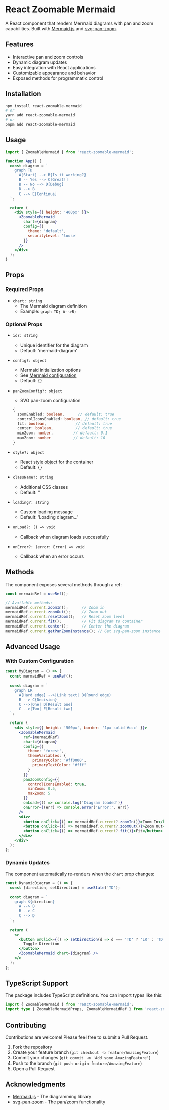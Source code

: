 # React Zoomable Mermaid

A React component that renders Mermaid diagrams with pan and zoom capabilities. Built with [Mermaid.js](https://mermaid.js.org/) and [svg-pan-zoom](https://github.com/ariutta/svg-pan-zoom).

## Features

- Interactive pan and zoom controls
- Dynamic diagram updates
- Easy integration with React applications
- Customizable appearance and behavior
- Exposed methods for programmatic control

## Installation

```bash
npm install react-zoomable-mermaid
# or
yarn add react-zoomable-mermaid
# or
pnpm add react-zoomable-mermaid
```

## Usage

```jsx
import { ZoomableMermaid } from 'react-zoomable-mermaid';

function App() {
  const diagram = `
    graph TD
      A[Start] --> B{Is it working?}
      B -- Yes --> C[Great!]
      B -- No --> D[Debug]
      D --> B
      C --> E[Continue]
  `;

  return (
    <div style={{ height: '400px' }}>
      <ZoomableMermaid 
        chart={diagram}
        config={{
          theme: 'default',
          securityLevel: 'loose'
        }}
      />
    </div>
  );
}
```

## Props

### Required Props

- `chart: string`
  - The Mermaid diagram definition
  - Example: `graph TD; A-->B;`

### Optional Props

- `id?: string`
  - Unique identifier for the diagram
  - Default: 'mermaid-diagram'

- `config?: object`
  - Mermaid initialization options
  - See [Mermaid configuration](https://mermaid.js.org/config/configuration.html)
  - Default: `{}`

- `panZoomConfig?: object`
  - SVG pan-zoom configuration
  ```typescript
  {
    zoomEnabled: boolean,      // default: true
    controlIconsEnabled: boolean, // default: true
    fit: boolean,             // default: true
    center: boolean,          // default: true
    minZoom: number,         // default: 0.1
    maxZoom: number          // default: 10
  }
  ```

- `style?: object`
  - React style object for the container
  - Default: `{}`

- `className?: string`
  - Additional CSS classes
  - Default: ''

- `loading?: string`
  - Custom loading message
  - Default: 'Loading diagram...'

- `onLoad?: () => void`
  - Callback when diagram loads successfully

- `onError?: (error: Error) => void`
  - Callback when an error occurs

## Methods

The component exposes several methods through a ref:

```jsx
const mermaidRef = useRef();

// Available methods:
mermaidRef.current.zoomIn();      // Zoom in
mermaidRef.current.zoomOut();     // Zoom out
mermaidRef.current.resetZoom();   // Reset zoom level
mermaidRef.current.fit();         // Fit diagram to container
mermaidRef.current.center();      // Center the diagram
mermaidRef.current.getPanZoomInstance(); // Get svg-pan-zoom instance
```

## Advanced Usage

### With Custom Configuration

```jsx
const MyDiagram = () => {
  const mermaidRef = useRef();
  
  const diagram = `
    graph LR
      A[Hard edge] -->|Link text| B(Round edge)
      B --> C{Decision}
      C -->|One| D[Result one]
      C -->|Two| E[Result two]
  `;

  return (
    <div style={{ height: '500px', border: '1px solid #ccc' }}>
      <ZoomableMermaid
        ref={mermaidRef}
        chart={diagram}
        config={{
          theme: 'forest',
          themeVariables: {
            primaryColor: '#ff0000',
            primaryTextColor: '#fff'
          }
        }}
        panZoomConfig={{
          controlIconsEnabled: true,
          minZoom: 0.5,
          maxZoom: 5
        }}
        onLoad={() => console.log('Diagram loaded')}
        onError={(err) => console.error('Error:', err)}
      />
      <div>
        <button onClick={() => mermaidRef.current?.zoomIn()}>Zoom In</button>
        <button onClick={() => mermaidRef.current?.zoomOut()}>Zoom Out</button>
        <button onClick={() => mermaidRef.current?.fit()}>Fit</button>
      </div>
    </div>
  );
};
```

### Dynamic Updates

The component automatically re-renders when the `chart` prop changes:

```jsx
const DynamicDiagram = () => {
  const [direction, setDirection] = useState('TD');
  
  const diagram = `
    graph ${direction}
      A --> B
      B --> C
      C --> D
  `;
  
  return (
    <>
      <button onClick={() => setDirection(d => d === 'TD' ? 'LR' : 'TD')}>
        Toggle Direction
      </button>
      <ZoomableMermaid chart={diagram} />
    </>
  );
};
```

## TypeScript Support

The package includes TypeScript definitions. You can import types like this:

```typescript
import { ZoomableMermaid } from 'react-zoomable-mermaid';
import type { ZoomableMermaidProps, ZoomableMermaidRef } from 'react-zoomable-mermaid';
```

## Contributing

Contributions are welcome! Please feel free to submit a Pull Request.

1. Fork the repository
2. Create your feature branch (`git checkout -b feature/AmazingFeature`)
3. Commit your changes (`git commit -m 'Add some AmazingFeature'`)
4. Push to the branch (`git push origin feature/AmazingFeature`)
5. Open a Pull Request


## Acknowledgments

- [Mermaid.js](https://mermaid.js.org/) - The diagramming library
- [svg-pan-zoom](https://github.com/ariutta/svg-pan-zoom) - The pan/zoom functionality
